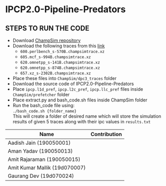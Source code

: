 # IPCP2.0-Pipeline-Predators

## STEPS TO RUN THE CODE

- Download [ChampSim repository](https://github.com/ChampSim/ChampSim)
- Download the following traces from this [link](https://hpca23.cse.tamu.edu/champsim-traces/speccpu/index.html)
  * `600.perlbench_s-570B.champsimtrace.xz`
  * `605.mcf_s-994B.champsimtrace.xz`
  * `620.omnetpp_s-141B.champsimtrace.xz`
  * `620.omnetpp_s-874B.champsimtrace.xz`
  * `657.xz_s-2302B.champsimtrace.xz` 
- Place these files into `ChampSim/dpc3_traces` folder 
- Download the source code of IPCP2.0-Pipeline-Predators
- Place `ipcp.l1d_pref`, `ipcp.l2c_pref`, `ipcp.llc_pref` files inside `ChampSim/prefetcher` folder
- Place extract.py and bash_code.sh files inside ChampSim folder
- Run the bash_code file using: \
``` ./bash_code.sh {folder_name} ``` \
This will create a folder of desired name which will store the simulation results of given 5 traces along with their ipc values in `results.txt`

| Name                          	| Contribution 	|
|-------------------------------	|--------------	|
| Aadish Jain (190050001)       	|              	|
| Aman Yadav (190050013)        	|              	|
| Amit Rajaraman (190050015)    	|              	|
| Amit Kumar Mallik (19d070007) 	|              	|
| Gaurang Dev (19d070024)       	|              	|
